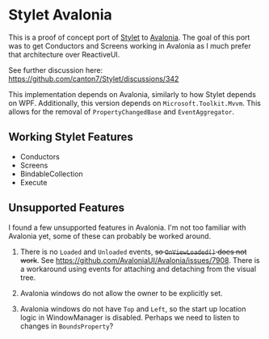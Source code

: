 # Stylet Avalonia

This is a proof of concept port of [Stylet](https://github.com/canton7/Stylet) to [Avalonia](https://github.com/AvaloniaUI/Avalonia). The goal of this port was to get Conductors and Screens working in Avalonia as I much prefer that architecture over ReactiveUI.

See further discussion here: https://github.com/canton7/Stylet/discussions/342

This implementation depends on Avalonia, similarly to how Stylet depends on WPF. Additionally, this version depends on `Microsoft.Toolkit.Mvvm`. This allows for the removal of  `PropertyChangedBase` and `EventAggregator`.

## Working Stylet Features

- Conductors
- Screens
- BindableCollection
- Execute

## Unsupported Features

I found a few unsupported features in Avalonia. I'm not too familiar with Avalonia yet, some of these can probably be worked around.

1. There is no `Loaded` and `Unloaded` events, ~~so `OnViewLoaded()` does not work~~. See https://github.com/AvaloniaUI/Avalonia/issues/7908. There is a workaround using events for attaching and detaching from the visual tree.

2. Avalonia windows do not allow the owner to be explicitly set.

3. Avalonia windows do not have `Top` and `Left`, so the start up location logic in WindowManager is disabled. Perhaps we need to listen to changes in `BoundsProperty`?
